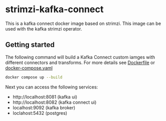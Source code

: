 # strimzi-kafka-connect

This is a kafka connect docker image based on strimzi. This image can be used with the kafka strimzi operator.

## Getting started

The following command will build a Kafka Connect custom iamges with different connectors and transforms.
For more details see [Dockerfile](Dockfile) or [docker-compose.yaml](docker-compose.yaml)

```bash
docker compose up --build
```

Next you can access the following services:

- http://localhost:8081 (kafka ui)
- http://localhost:8082 (kafka connect ui)
- localhost:9092 (kafka broker)
- loclahost:5432 (postgres)